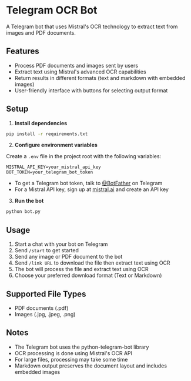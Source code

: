 # Telegram OCR Bot

A Telegram bot that uses Mistral's OCR technology to extract text from images and PDF documents.

## Features

- Process PDF documents and images sent by users
- Extract text using Mistral's advanced OCR capabilities
- Return results in different formats (text and markdown with embedded images)
- User-friendly interface with buttons for selecting output format

## Setup

1. **Install dependencies**

```bash
pip install -r requirements.txt
```

2. **Configure environment variables**

Create a `.env` file in the project root with the following variables:

```
MISTRAL_API_KEY=your_mistral_api_key
BOT_TOKEN=your_telegram_bot_token
```

- To get a Telegram bot token, talk to [@BotFather](https://t.me/BotFather) on Telegram
- For a Mistral API key, sign up at [mistral.ai](https://mistral.ai) and create an API key

3. **Run the bot**

```bash
python bot.py
```

## Usage

1. Start a chat with your bot on Telegram
2. Send `/start` to get started
3. Send any image or PDF document to the bot
4. Send `/link URL` to download the file then extract text using OCR
4. The bot will process the file and extract text using OCR
5. Choose your preferred download format (Text or Markdown)

## Supported File Types

- PDF documents (.pdf)
- Images (.jpg, .jpeg, .png)

## Notes

- The Telegram bot uses the python-telegram-bot library
- OCR processing is done using Mistral's OCR API
- For large files, processing may take some time
- Markdown output preserves the document layout and includes embedded images 